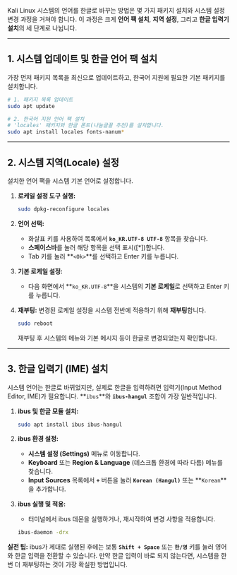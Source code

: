 Kali Linux 시스템의 언어를 한글로 바꾸는 방법은 몇 가지 패키지 설치와 시스템 설정 변경 과정을 거쳐야 합니다. 이 과정은 크게 **언어 팩 설치**, **지역 설정**, 그리고 **한글 입력기 설치**의 세 단계로 나뉩니다.

-----

## 1\. 시스템 업데이트 및 한글 언어 팩 설치

가장 먼저 패키지 목록을 최신으로 업데이트하고, 한국어 지원에 필요한 기본 패키지를 설치합니다.

```bash
# 1. 패키지 목록 업데이트
sudo apt update

# 2. 한국어 지원 언어 팩 설치
# 'locales' 패키지와 한글 폰트(나눔글꼴 추천)를 설치합니다.
sudo apt install locales fonts-nanum*
```

-----

## 2\. 시스템 지역(Locale) 설정

설치한 언어 팩을 시스템 기본 언어로 설정합니다.

1.  **로케일 설정 도구 실행:**

    ```bash
    sudo dpkg-reconfigure locales
    ```

2.  **언어 선택:**

      * 화살표 키를 사용하여 목록에서 **`ko_KR.UTF-8 UTF-8`** 항목을 찾습니다.
      * **스페이스바**를 눌러 해당 항목을 선택 표시($[*]$)합니다.
      * Tab 키를 눌러 \*\*`<Ok>`\*\*를 선택하고 Enter 키를 누릅니다.

3.  **기본 로케일 설정:**

      * 다음 화면에서 \*\*`ko_KR.UTF-8`\*\*을 시스템의 **기본 로케일**로 선택하고 Enter 키를 누릅니다.

4.  **재부팅:** 변경된 로케일 설정을 시스템 전반에 적용하기 위해 **재부팅**합니다.

    ```bash
    sudo reboot
    ```

    재부팅 후 시스템의 메뉴와 기본 메시지 등이 한글로 변경되었는지 확인합니다.

-----

## 3\. 한글 입력기 (IME) 설치

시스템 언어는 한글로 바뀌었지만, 실제로 한글을 입력하려면 입력기(Input Method Editor, IME)가 필요합니다. \*\*`ibus`\*\*와 **`ibus-hangul`** 조합이 가장 일반적입니다.

1.  **ibus 및 한글 모듈 설치:**

    ```bash
    sudo apt install ibus ibus-hangul
    ```

2.  **ibus 환경 설정:**

      * **시스템 설정 (Settings)** 메뉴로 이동합니다.
      * **Keyboard** 또는 **Region & Language** (데스크톱 환경에 따라 다름) 메뉴를 찾습니다.
      * **Input Sources** 목록에서 **`+`** 버튼을 눌러 **`Korean (Hangul)`** 또는 \*\*`Korean`\*\*을 추가합니다.

3.  **ibus 실행 및 적용:**

      * 터미널에서 ibus 데몬을 실행하거나, 재시작하여 변경 사항을 적용합니다.

    <!-- end list -->

    ```bash
    ibus-daemon -drx
    ```

**실전 팁:** ibus가 제대로 실행된 후에는 보통 **`Shift + Space`** 또는 **`한/영`** 키를 눌러 영어와 한글 입력을 전환할 수 있습니다. 만약 한글 입력이 바로 되지 않는다면, 시스템을 한 번 더 재부팅하는 것이 가장 확실한 방법입니다.
